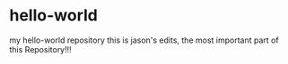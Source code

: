 # hello-world
my hello-world repository
this is jason's edits, the most important part of this Repository!!!
